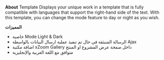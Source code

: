 **About**
Template Displays your unique work in a template that is fully compatible with languages ​​that support the right-hand side of the text. With this template, you can change the mode feature to day or night as you wish.

**المميزات**
- خاصية Mode Light & Dark
- الرسالة المنبثقة في حال تم تنفيذ عملية ارسال البيانات بالواسطة Ajax
- اضافة مكتبة xZoom Gallery داخل صفحة عرض المشروع او المنتج
- متوافق مع اللغة العربية والإنجليزية
